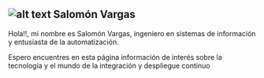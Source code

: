 ## ![alt text](https://s.gravatar.com/avatar/5045fb8aeb55c9bf1f60d26af056f594?s=80 "Salomón Vargas") Salomón Vargas

Hola!!, mi nombre es Salomón Vargas, ingeniero en sistemas de información y entusiasta de la automatización.

Espero encuentres en esta página información de interés sobre la tecnología y el mundo de la integración y despliegue continuo
